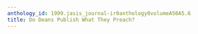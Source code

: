 ```yaml
---
anthology_id: 1999.jasis_journal-ir0anthology0volumeA50A5.6
title: Do Deans Publish What They Preach?
---
```

